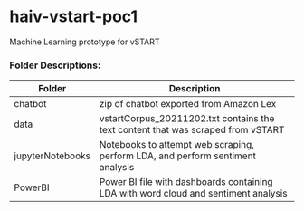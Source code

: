 # haiv-vstart-poc1
Machine Learning prototype for vSTART

### Folder Descriptions:
| Folder | Description |
| --- | ----------- |
| chatbot | zip of chatbot exported from Amazon Lex |
| data | vstartCorpus_20211202.txt contains the text content that was scraped from vSTART |
| jupyterNotebooks | Notebooks to attempt web scraping, perform LDA, and perform sentiment analysis |
| PowerBI | Power BI file with dashboards containing LDA with word cloud and sentiment analysis |
